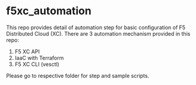 # f5xc_automation

This repo provides detail of automation step for basic configuration of F5 Distributed Cloud (XC).
There are 3 automation mechanism provided in this repo:
1. F5 XC API
2. IaaC with Terraform
3. F5 XC CLI (vesctl)

Please go to respective folder for step and sample scripts.
